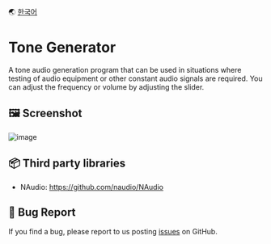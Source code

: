 🌏 [한국어](./README-ko.md)

# Tone Generator

A tone audio generation program that can be used in situations where testing of audio equipment or other constant audio signals are required.
You can adjust the frequency or volume by adjusting the slider.

## 🖼️ Screenshot
![image](https://user-images.githubusercontent.com/49547202/129433057-43ae8c88-5b6a-4f80-809b-3211eef66d30.png)

## 📦 Third party libraries
- NAudio: https://github.com/naudio/NAudio

## 🐞 Bug Report
If you find a bug, please report to us posting [issues](https://github.com/akon47/ToneGenerator/issues) on GitHub.
